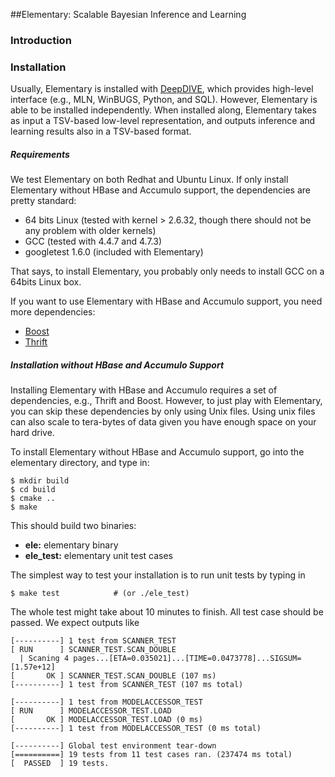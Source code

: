##Elementary: Scalable Bayesian Inference and Learning

### Introduction

### Installation

Usually, Elementary is installed with [DeepDIVE](http://github.com/zhangce/deepdive),
which provides high-level interface (e.g., MLN, WinBUGS, Python, and SQL). However, Elementary
is able to be installed independently. When installed along, Elementary takes as input a
TSV-based low-level representation, and outputs inference and learning results also in a 
TSV-based format.

##### Requirements

We test Elementary on both Redhat and Ubuntu Linux. If only install Elementary without HBase and Accumulo 
support, the dependencies are pretty standard:

  - 64 bits Linux (tested with kernel > 2.6.32, though there should not be any problem with older kernels)
  - GCC (tested with 4.4.7 and 4.7.3)
  - googletest 1.6.0 (included with Elementary)

That says, to install Elementary, you probably only needs to install GCC on a 64bits Linux box.

If you want to use Elementary with HBase and Accumulo support, you need more dependencies:

  - [Boost](http://www.boost.org/)
  - [Thrift](http://thrift.apache.org/)

##### Installation without HBase and Accumulo Support

Installing Elementary with HBase and Accumulo requires a set of dependencies, e.g., Thrift and Boost.
However, to just play with Elementary, you can skip these dependencies by only using Unix files.
Using unix files can also scale to tera-bytes of data given you have enough space on your hard drive.

To install Elementary without HBase and Accumulo support, go into the elementary directory, and type in:

    $ mkdir build
    $ cd build
    $ cmake ..
    $ make
    
This should build two binaries:

  - **ele:** elementary binary
  - **ele_test:** elementary unit test cases

The simplest way to test your installation is to run unit tests by typing in

    $ make test            # (or ./ele_test)

The whole test might take about 10 minutes to finish. All test case should be passed. We expect 
outputs like

    [----------] 1 test from SCANNER_TEST
    [ RUN      ] SCANNER_TEST.SCAN_DOUBLE
      | Scaning 4 pages...[ETA=0.035021]...[TIME=0.0473778]...SIGSUM=[1.57e+12]
    [       OK ] SCANNER_TEST.SCAN_DOUBLE (107 ms)
    [----------] 1 test from SCANNER_TEST (107 ms total)
    
    [----------] 1 test from MODELACCESSOR_TEST
    [ RUN      ] MODELACCESSOR_TEST.LOAD
    [       OK ] MODELACCESSOR_TEST.LOAD (0 ms)
    [----------] 1 test from MODELACCESSOR_TEST (0 ms total)
    
    [----------] Global test environment tear-down
    [==========] 19 tests from 11 test cases ran. (237474 ms total)
    [  PASSED  ] 19 tests.

    

    
